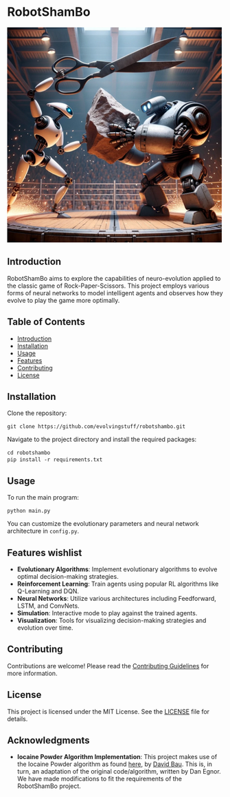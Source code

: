 # RobotShamBo

<img src="images/robotshambo.png" width="500" height="500">

## Introduction
RobotShamBo aims to explore the capabilities of neuro-evolution applied to the classic game of Rock-Paper-Scissors. This project employs various forms of neural networks to model intelligent agents and observes how they evolve to play the game more optimally.

## Table of Contents
- [Introduction](#introduction)
- [Installation](#installation)
- [Usage](#usage)
- [Features](#features)
- [Contributing](#contributing)
- [License](#license)

## Installation

Clone the repository:

```
git clone https://github.com/evolvingstuff/robotshambo.git
```

Navigate to the project directory and install the required packages:

```
cd robotshambo
pip install -r requirements.txt
```

## Usage

To run the main program:

```
python main.py
```

You can customize the evolutionary parameters and neural network architecture in `config.py`.

## Features wishlist

- **Evolutionary Algorithms**: Implement evolutionary algorithms to evolve optimal decision-making strategies.
- **Reinforcement Learning**: Train agents using popular RL algorithms like Q-Learning and DQN.
- **Neural Networks**: Utilize various architectures including Feedforward, LSTM, and ConvNets.
- **Simulation**: Interactive mode to play against the trained agents.
- **Visualization**: Tools for visualizing decision-making strategies and evolution over time.

## Contributing

Contributions are welcome! Please read the [Contributing Guidelines](CONTRIBUTING.md) for more information.

## License

This project is licensed under the MIT License. See the [LICENSE](LICENSE) file for details.

## Acknowledgments

- **Iocaine Powder Algorithm Implementation**: This project makes use of the Iocaine Powder algorithm as found [here](http://davidbau.com/downloads/rps/rps-iocaine.py), by [David Bau](http://davidbau.com/). This is, in turn, an adaptation of the original code/algorithm, written by Dan Egnor. We have made modifications to fit the requirements of the RobotShamBo project.

